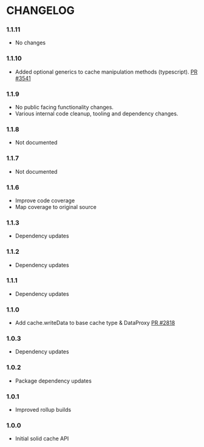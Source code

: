 # CHANGELOG

### 1.1.11

- No changes

### 1.1.10

- Added optional generics to cache manipulation methods (typescript).
  [PR #3541](https://github.com/apollographql/apollo-client/pull/3541)

### 1.1.9

- No public facing functionality changes.
- Various internal code cleanup, tooling and dependency changes.

### 1.1.8

- Not documented

### 1.1.7

- Not documented

### 1.1.6

- Improve code coverage
- Map coverage to original source

### 1.1.3

- Dependency updates

### 1.1.2

- Dependency updates

### 1.1.1

- Dependency updates

### 1.1.0

- Add cache.writeData to base cache type & DataProxy
  [PR #2818](https://github.com/apollographql/apollo-client/pull/2818)

### 1.0.3

- Dependency updates

### 1.0.2

- Package dependency updates

### 1.0.1

- Improved rollup builds

### 1.0.0

- Initial solid cache API
